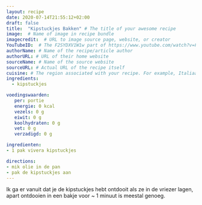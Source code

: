 ```yaml
---
layout: recipe
date: 2020-07-14T21:55:12+02:00
draft: false
title:  "Kipstuckjes Bakken" # The title of your awesome recipe
image:  # Name of image in recipe bundle
imagecredit:  # URL to image source page, website, or creator
YouTubeID:  # The F2SYDXV1W1w part of https://www.youtube.com/watch?v=F2SYDXV1W1w
authorName: # Name of the recipe/article author
authorURL: # URL of their home website
sourceName: # Name of the source website
sourceURL: # Actual URL of the recipe itself
cuisine: # The region associated with your recipe. For example, Italiaans, Mediterraans", or Eigen.
ingredients:
  - kipstuckjes

voedingswaarden:
   per: portie
   energie: 0 kcal
   vezels: 0 g
   eiwit: 0 g
   koolhydraten: 0 g
   vet: 0 g
   verzadigd: 0 g

ingredienten:
- 1 pak vivera kipstuckjes

directions:
- mik olie in de pan
- pak de kipstuckjes aan 
---
```


Ik ga er vanuit dat je de kipstuckjes hebt ontdooit als ze in de vriezer lagen,
apart ontdooien in een bakje voor ~ 1 minuut is meestal genoeg.

